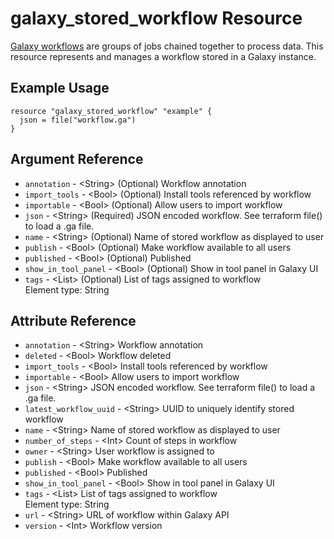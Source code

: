 # galaxy_stored_workflow Resource

[Galaxy workflows](https://galaxyproject.org/learn/advanced-workflow/) are groups of jobs chained together to process data. This resource represents and manages a workflow stored in a Galaxy instance.

## Example Usage

```hcl
resource "galaxy_stored_workflow" "example" {
  json = file("workflow.ga")
}
```

## Argument Reference

* `annotation` - &lt;String&gt; (Optional) Workflow annotation  
* `import_tools` - &lt;Bool&gt; (Optional) Install tools referenced by workflow  
* `importable` - &lt;Bool&gt; (Optional) Allow users to import workflow  
* `json` - &lt;String&gt; (Required) JSON encoded workflow. See terraform file() to load a .ga file.  
* `name` - &lt;String&gt; (Optional) Name of stored workflow as displayed to user  
* `publish` - &lt;Bool&gt; (Optional) Make workflow available to all users  
* `published` - &lt;Bool&gt; (Optional) Published  
* `show_in_tool_panel` - &lt;Bool&gt; (Optional) Show in tool panel in Galaxy UI  
* `tags` - &lt;List&gt; (Optional) List of tags assigned to workflow  
  Element type: String


## Attribute Reference

* `annotation` - &lt;String&gt; Workflow annotation  
* `deleted` - &lt;Bool&gt; Workflow deleted  
* `import_tools` - &lt;Bool&gt; Install tools referenced by workflow  
* `importable` - &lt;Bool&gt; Allow users to import workflow  
* `json` - &lt;String&gt; JSON encoded workflow. See terraform file() to load a .ga file.  
* `latest_workflow_uuid` - &lt;String&gt; UUID to uniquely identify stored workflow  
* `name` - &lt;String&gt; Name of stored workflow as displayed to user  
* `number_of_steps` - &lt;Int&gt; Count of steps in workflow  
* `owner` - &lt;String&gt; User workflow is assigned to  
* `publish` - &lt;Bool&gt; Make workflow available to all users  
* `published` - &lt;Bool&gt; Published  
* `show_in_tool_panel` - &lt;Bool&gt; Show in tool panel in Galaxy UI  
* `tags` - &lt;List&gt; List of tags assigned to workflow  
  Element type: String
* `url` - &lt;String&gt; URL of workflow within Galaxy API  
* `version` - &lt;Int&gt; Workflow version  

